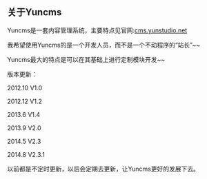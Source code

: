 ## 关于Yuncms ##

Yuncms是一套内容管理系统，主要特点见官网:[cms.yunstudio.net](http://cms.yunsudio.net)

我希望使用Yuncms的是一个开发人员，而不是一个不动程序的“站长”~~

Yuncms最大的特点是可以在其基础上进行定制模块开发~~


版本更新：

2012.10  V1.0

2012.12  V1.2

2013.6 V1.4

2013.9 V2.0

2014.5 V2.3

2014.8 V2.3.1


以前都是不定时更新，以后会定期去更新，让Yuncms更好的发展下去。

